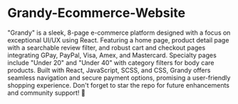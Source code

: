 # Grandy-Ecommerce-Website
"Grandy" is a sleek, 8-page e-commerce platform designed with a focus on exceptional UI/UX using React. Featuring a home page, product detail page with a searchable review filter, and robust cart and checkout pages integrating GPay, PayPal, Visa, Amex, and Mastercard. Specialty pages include "Under 20" and "Under 40" with category filters for body care products. Built with React, JavaScript, SCSS, and CSS, Grandy offers seamless navigation and secure payment options, promising a user-friendly shopping experience. Don't forget to star the repo for future enhancements and community support! 🌟
